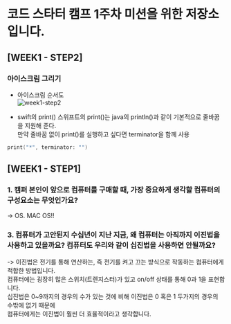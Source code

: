 # 코드 스타터 캠프 1주차 미션을 위한 저장소입니다.

## [WEEK1 - STEP2]
### 아이스크림 그리기
- 아이스크림 순서도<br>
![week1-step2](https://github.com/hogang1223/swift-starter-week1/blob/2_hogang1223/FlowChart/fix2-week1-step2.png?raw=true)

- swift의 print()
스위프트의 print()는 java의 println()과 같이 기본적으로 줄바꿈을 지원해 준다.<br>
만약 줄바꿈 없이 print()를 실행하고 싶다면 terminator을 함께 사용
```swift
print("*", terminator: "")
```


## [WEEK1 - STEP1]
### 1. 캠퍼 본인이 앞으로 컴퓨터를 구매할 때, 가장 중요하게 생각할 컴퓨터의 구성요소는 무엇인가요?
-> OS. MAC OS!!

### 3. 컴퓨터가 고안된지 수십년이 지난 지금, 왜 컴퓨터는 아직까지 이진법을 사용하고 있을까요? 컴퓨터도 우리와 같이 십진법을 사용하면 안될까요?
-> 이진법은 전기를 통해 연산하는, 즉 전기를 켜고 끄는 방식으로 작동하는 컴퓨터에게 적합한 방법입니다.<br>
컴퓨터에는 굉장히 많은 스위치(트렌지스터)가 있고 on/off 상태를 통해 0과 1을 표현합니다.<br>
십진법은 0~9까지의 경우의 수가 있는 것에 비해 이진법은 0 혹은 1 두가지의 경우의 수밖에 없기 때문에<br>
컴퓨터에게는 이진법이 훨씬 더 효율적이라고 생각합니다.<br>

